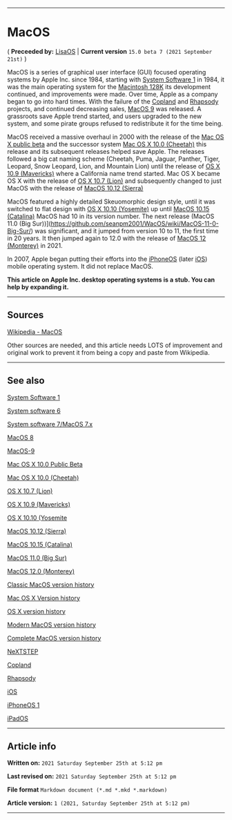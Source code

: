   
***

# MacOS

( **Preceeded by:** [LisaOS](https://github.com/seanpm2001/WacOS/wiki/LisaOS/) | **Current version** `15.0 beta 7 (2021 September 21st)` )

MacOS is a series of graphical user interface (GUI) focused operating systems by Apple Inc. since 1984, starting with [System Software 1](https://github.com/seanpm2001/WacOS/wiki/Apple-System-1) in 1984, it was the main operating system for the [Macintosh 128K](https://github.com/seanpm2001/WacOS/wiki/Macintosh-128K/) its development continued, and improvements were made. Over time, Apple as a company began to go into hard times. With the failure of the [Copland](https://github.com/seanpm2001/WacOS/wiki/Copland/) and [Rhapsody](https://github.com/seanpm2001/WacOS/wiki/Rhapsody/) projects, and continued decreasing sales, [MacOS 9](https://github.com/seanpm2001/WacOS/wiki/MacOS-9/) was released. A grassroots save Apple trend started, and users upgraded to the new system, and some pirate groups refused to redistribute it for the time being.

MacOS received a massive overhaul in 2000 with the release of the [Mac OS X public beta](https://github.com/seanpm2001/WacOS/wiki/Mac-OS-X-Public-beta/) and the successor system [Mac OS X 10.0 (Cheetah)](https://github.com/seanpm2001/WacOS/wiki/Mac-OS-X-10-0-Cheetah/) this release and its subsequent releases helped save Apple. The releases followed a big cat naming scheme (Cheetah, Puma, Jaguar, Panther, Tiger, Leopard, Snow Leopard, Lion, and Mountain Lion) until the release of [OS X 10.9 (Mavericks)](https://github.com/seanpm2001/WacOS/wiki/OS-X-10-9-Mavericks/) where a California name trend started. Mac OS X became OS X with the release of [OS X 10.7 (Lion)](https://github.com/seanpm2001/WacOS/wiki/OS-X-10-7/) and subsequently changed to just MacOS with the release of [MacOS 10.12 (Sierra)](https://github.com/seanpm2001/WacOS/wiki/MacOS-10-12-Sierra/)

MacOS featured a highly detailed Skeuomorphic design style, until it was switched to flat design with [OS X 10.10 (Yosemite)](https://github.com/seanpm2001/WacOS/wiki/OS-X-10-10/) up until [MacOS 10.15 (Catalina)](https://github.com/seanpm2001/WacOS/wiki/MacOS-10-15-Catalina/) MacOS had 10 in its version number. The next release (MacOS 11.0 (Big Sur))](https://github.com/seanpm2001/WacOS/wiki/MacOS-11-0-Big-Sur/) was significant, and it jumped from version 10 to 11, the first time in 20 years. It then jumped again to 12.0 with the release of [MacOS 12 (Monterey)](https://github.com/seanpm2001/WacOS/wiki/MacOS-12-0-Monterey/) in 2021.

In 2007, Apple began putting their efforts into the [iPhoneOS](https://github.com/seanpm2001/WacOS/wiki/iPhoneOS/) (later [iOS](https://github.com/seanpm2001/WacOS/wiki/iOS/)) mobile operating system. It did not replace MacOS.

**This article on Apple Inc. desktop operating systems is a stub. You can help by expanding it.**

***

## Sources

[Wikipedia - MacOS](https://en.wikipedia.org/wiki/MacOS)

Other sources are needed, and this article needs LOTS of improvement and original work to prevent it from being a copy and paste from Wikipedia.

***

## See also

[System Software 1](https://github.com/seanpm2001/WacOS/wiki/Apple-System-1/)

[System software 6](https://github.com/seanpm2001/WacOS/wiki/Apple-System-6/)

[System software 7/MacOS 7.x](https://github.com/seanpm2001/WacOS/wiki/MacOS-7/)

[MacOS 8](https://github.com/seanpm2001/WacOS/wiki/MacOS-8/)

[MacOS-9](https://github.com/seanpm2001/WacOS/wiki/MacOS-9/)

[Mac OS X 10.0 Public Beta](https://github.com/seanpm2001/WacOS/wiki/Mac-OS-X-Public-Beta/)

[Mac OS X 10.0 (Cheetah)](https://github.com/seanpm2001/WacOS/wiki/Mac-OS-X-10-0-Cheetah/)

[OS X 10.7 (Lion)](https://github.com/seanpm2001/WacOS/wiki/OS-X-10-7-Lion/)

[OS X 10.9 (Mavericks)](https://github.com/seanpm2001/WacOS/wiki/OS-X-10-9-Mavericks/)

[OS X 10.10 (Yosemite](https://github.com/seanpm2001/WacOS/wiki/OS-X-10-10-Yosemite/)

[MacOS 10.12 (Sierra)](https://github.com/seanpm2001/WacOS/wiki/MacOS-10-12-Sierra/)

[MacOS 10.15 (Catalina)](https://github.com/seanpm2001/WacOS/wiki/MacOS-10-15-Catalina/)

[MacOS 11.0 (Big Sur)](https://github.com/seanpm2001/WacOS/wiki/MacOS-11-0-Big-Sur/)

[MacOS 12.0 (Monterey)](https://github.com/seanpm2001/WacOS/wiki/MacOS-12-0-Monterey/)

[Classic MacOS version history](https://github.com/seanpm2001/WacOS/wiki/Classic-MacOS-version-history/)

[Mac OS X Version history](https://github.com/seanpm2001/WacOS/wiki/Mac-OS-X-version-history/)

[OS X version history](https://github.com/seanpm2001/WacOS/wiki/OS-X-version-history/)

[Modern MacOS version history](https://github.com/seanpm2001/WacOS/wiki/Modern-MacOS-version-history/)

[Complete MacOS version history](https://github.com/seanpm2001/WacOS/wiki/Complete-MacOS-version-history/)

[NeXTSTEP](https://github.com/seanpm2001/WacOS/wiki/NeXTSTEP/)

[Copland](https://github.com/seanpm2001/WacOS/wiki/Copland/)

[Rhapsody](https://github.com/seanpm2001/WacOS/wiki/Rhapsody/)

[iOS](https://github.com/seanpm2001/WacOS/wiki/iOS/)

[iPhoneOS 1](https://github.com/seanpm2001/WacOS/wiki/iPhoneOS-1/)

[iPadOS](https://github.com/seanpm2001/WacOS/wiki/iPadOS/)

***

## Article info

**Written on:** `2021 Saturday September 25th at 5:12 pm`

**Last revised on:** `2021 Saturday September 25th at 5:12 pm`

**File format** `Markdown document (*.md *.mkd *.markdown)`

**Article version:** `1 (2021, Saturday September 25th at 5:12 pm)`

***

<!-- Tools

Quick copy and paste

https://github.com/seanpm2001/WacOS/wiki/

!-->
